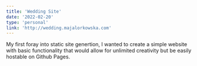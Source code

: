 ```yaml
---
title: 'Wedding Site'
date: '2022-02-20'
type: 'personal'
link: 'http://wedding.majalorkowska.com'
---
```

My first foray into static site genertion, I wanted to create a simple website with basic functionality that would allow for unlimited creativity but be easily hostable on Github Pages.